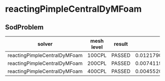 reactingPimpleCentralDyMFoam
=======

SodProblem
---------------------

|solver|mesh level|result|rho|U |p |e |
|------|----------|------|---|--|--|--|
|reactingPimpleCentralDyMFoam|100CPL|PASSED|0.01217903374999999|0.02558475823509766|0.010657181250000002|0.047648361249999986|
|reactingPimpleCentralDyMFoam|200CPL|PASSED|0.007411918749999991|0.013771956276538185|0.006072038749999992|0.02975574625000002|
|reactingPimpleCentralDyMFoam|400CPL|PASSED|0.0045520362500000066|0.007381110376642976|0.0034377412500000005|0.018946361249999967|
